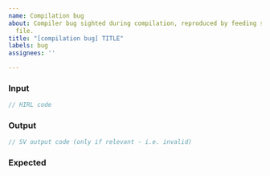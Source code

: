 ```yaml
---
name: Compilation bug
about: Compiler bug sighted during compilation, reproduced by feeding specific input
  file.
title: "[compilation bug] TITLE"
labels: bug
assignees: ''

---
```


### Input 
```sv
// HIRL code
```

### Output
```sv
// SV output code (only if relevant - i.e. invalid)
```

### Expected

<!-- Expected output or behavior description -->
